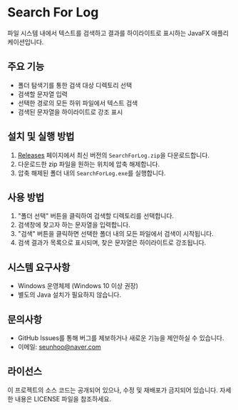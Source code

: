 # Search For Log

파일 시스템 내에서 텍스트를 검색하고 결과를 하이라이트로 표시하는 JavaFX 애플리케이션입니다.

## 주요 기능

- 폴더 탐색기를 통한 검색 대상 디렉토리 선택
- 검색할 문자열 입력
- 선택한 경로의 모든 하위 파일에서 텍스트 검색
- 검색된 문자열을 하이라이트로 강조 표시

## 설치 및 실행 방법

1. [Releases](https://github.com/Foodust/SearchForLog/releases/tag/Release) 페이지에서 최신 버전의 `SearchForLog.zip`을 다운로드합니다.
2. 다운로드한 zip 파일을 원하는 위치에 압축 해제합니다.
3. 압축 해제된 폴더 내의 `SearchForLog.exe`를 실행합니다.

## 사용 방법

1. "폴더 선택" 버튼을 클릭하여 검색할 디렉토리를 선택합니다.
2. 검색창에 찾고자 하는 문자열을 입력합니다.
3. "검색" 버튼을 클릭하면 선택한 폴더 내의 모든 파일에서 검색이 시작됩니다.
4. 검색 결과가 목록으로 표시되며, 찾은 문자열은 하이라이트로 강조됩니다.

## 시스템 요구사항

- Windows 운영체제 (Windows 10 이상 권장)
- 별도의 Java 설치가 필요하지 않습니다.

## 문의사항

- GitHub Issues를 통해 버그를 제보하거나 새로운 기능을 제안하실 수 있습니다.
- 이메일: seunhoo@naver.com

## 라이선스

이 프로젝트의 소스 코드는 공개되어 있으나, 수정 및 재배포가 금지되어 있습니다. 자세한 내용은 LICENSE 파일을 참조하세요.